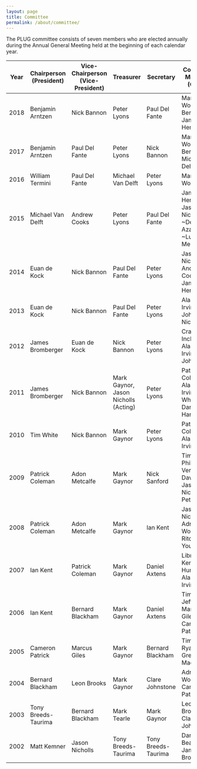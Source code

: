 ```yaml
---
layout: page
title: Committee
permalink: /about/committee/
---
```


The PLUG committee consists of seven members who are elected annually during the Annual General Meeting held at the beginning of each calendar year.

Year | Chairperson (President) | Vice-Chairperson (Vice-President) | Treasurer | **Secretary** | Committee Members (OCMs)
---- | ----------------------- | --------------------- | --------- | ------------- | ------------------------
2018 | Benjamin Arntzen  | Nick Bannon         | Peter Lyons | Paul Del Fante | Margaret Wood, Dean Bergin, James Henstridge
2017 | Benjamin Arntzen  | Paul Del Fante      | Peter Lyons | Nick Bannon | Margaret Wood, Dean Bergin, Michael Van Delft
2016 | William Termini   | Paul Del Fante      | Michael Van Delft | Peter Lyons | Margaret Wood
2015 | Michael Van Delft | Andrew Cooks        | Peter Lyons | Paul Del Fante | James Henstridge,  Jason Nicholls, ~Delan Azabani~, ~Luke Mercuri~
2014 | Euan de Kock      | Nick Bannon         | Paul Del Fante | Peter Lyons | Jason Nicholls, Andrew Cooks, James Henstridge
2013 | Euan de Kock      | Nick Bannon         | Paul Del Fante | Peter Lyons | Alastair Irvine, Luke John, Jason Nicholls
2012 | James Bromberger  | Euan de Kock        | Nick Bannon | Peter Lyons | Craig Inches, Alastair Irvine, Luke John
2011 | James Bromberger  | Nick Bannon         | Mark Gaynor, Jason Nicholls (Acting) | Peter Lyons | Patrick Coleman, Alastair Irvine, Tim White, Daniel Harmsworth
2010 | Tim White         | Nick Bannon         | Mark Gaynor | Peter Lyons | Patrick Coleman, Alastair Irvine
2009 | Patrick Coleman   | Adon Metcalfe       | Mark Gaynor | Nick Sanford | Tim White, Phillip Verschure, David Lloyd, Jason Nicholls, Peter Lyons
2008 | Patrick Coleman   | Adon Metcalfe       | Mark Gaynor | Ian Kent | Jason Nicholls, Adrian Woodley, Ritchie Young
2007 | Ian Kent          | Patrick Coleman     | Mark Gaynor | Daniel Axtens | Librarian: Ken Muir-Hunt, Talks: Alastair Irvine
2006 | Ian Kent          | Bernard Blackham    | Mark Gaynor | Daniel Axtens | Tim White, Jeff Rida, Marcus Giles, Cameron Patrick
2005 | Cameron Patrick   | Marcus Giles        | Mark Gaynor | Bernard Blackham | Tim White, Ryan Smith, Greg Macham
2004 | Bernard Blackham  | Leon Brooks         | Mark Gaynor | Clare Johnstone | Adrian Woodley, Cameron Patrick
2003 | Tony Breeds-Taurima | Bernard Blackham  | Mark Tearle | Mark Gaynor | Leon Brooks, Clare Johnstone
2002 | Matt Kemner       | Jason Nicholls      | Tony Breeds-Taurima | Tony Breeds-Taurima | Daniel Beard, James Bromberger
